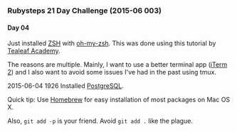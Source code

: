 ### Rubysteps 21 Day Challenge (2015-06 003)

#### Day 04
Just installed [ZSH](http://www.zsh.org/) with [oh-my-zsh](http://ohmyz.sh/).
This was done using this tutorial by [Tealeaf Academy](http://www.gotealeaf.com/blog/how-to-install-ruby-on-rails-development-environment-for-mac-os-x).

The reasons are multiple. Mainly, I want to use a better terminal app ([iTerm 2](http://iterm2.com/)) and I also want to avoid some issues I've had in the past using tmux.

2015-06-04 1926 Installed [PostgreSQL](http://www.postgresql.org/).

Quick tip: Use [Homebrew](http://brew.sh/) for easy installation of most packages on Mac OS X.

Also, ```git add -p``` is your friend. Avoid ```git add .``` like the plague.
